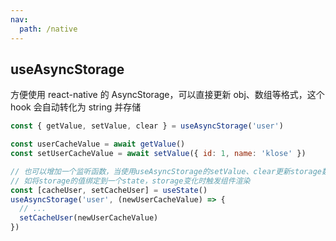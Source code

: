 ```yaml
---
nav:
  path: /native
---
```


## useAsyncStorage

方便使用 react-native 的 AsyncStorage，可以直接更新 obj、数组等格式，这个 hook 会自动转化为 string 并存储

```javascript
const { getValue, setValue, clear } = useAsyncStorage('user')

const userCacheValue = await getValue()
const setUserCacheValue = await setValue({ id: 1, name: 'klose' })

// 也可以增加一个监听函数，当使用useAsyncStorage的setValue、clear更新storage数据时，触发回调
// 如将storage的值绑定到一个state，storage变化时触发组件渲染
const [cacheUser, setCacheUser] = useState()
useAsyncStorage('user', (newUserCacheValue) => {
  // ...
  setCacheUser(newUserCacheValue)
})
```

